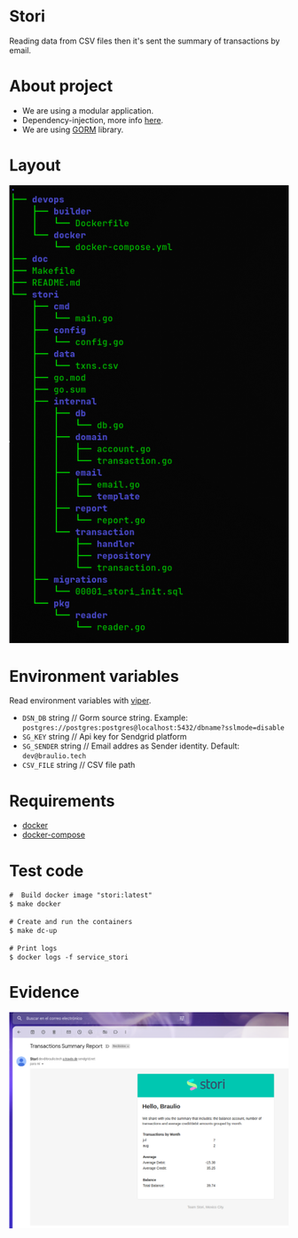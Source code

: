 # Stori

Reading data from CSV files then it's sent the summary of transactions by email.

# About project
- We are using a modular application.
- Dependency-injection, more info [here](https://github.com/alecthomas/inject).
- We are using [GORM](https://gorm.io/docs/) library.

# Layout
![Drag Racing](doc/stori.png)
# Environment variables
Read environment variables with [viper](github.com/spf13/viper).

* `DSN_DB`    string  // Gorm source string. Example: `postgres://postgres:postgres@localhost:5432/dbname?sslmode=disable`
* `SG_KEY`    string  // Api key for Sendgrid platform
* `SG_SENDER` string  // Email addres as Sender identity. Default: `dev@braulio.tech` 
* `CSV_FILE`  string  // CSV file path

# Requirements

* [docker](https://www.docker.com/)
* [docker-compose](https://docs.docker.com/compose/)

# Test code

```shell
#  Build docker image "stori:latest"
$ make docker

# Create and run the containers
$ make dc-up

# Print logs
$ docker logs -f service_stori
```

# Evidence
![Drag Racing](doc/email-example.png)
